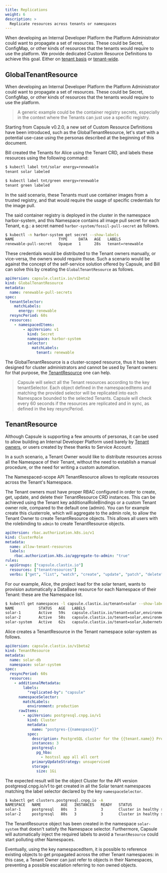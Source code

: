 ```yaml
---
title: Replications
weight: 6
description: >
  Replicate resources across tenants or namespaces
---
```


When developing an Internal Developer Platform the Platform Administrator could want to propagate a set of resources. These could be Secret, ConfigMap, or other kinds of resources that the tenants would require to use the platform. We provide dedicated Custom Resource Definitions to achieve this goal. Either on [tenant basis](#tenantresource) or [tenant-wide](#globaltenantresource).

## GlobalTenantResource

When developing an Internal Developer Platform the Platform Administrator could want to propagate a set of resources. These could be Secret, ConfigMap, or other kinds of resources that the tenants would require to use the platform.

 > A generic example could be the container registry secrets, especially in the context where the Tenants can just use a specific registry.

Starting from Capsule v0.2.0, a new set of Custom Resource Definitions have been introduced, such as the GlobalTenantResource, let's start with a potential use-case using the personas described at the beginning of this document.

Bill created the Tenants for Alice using the Tenant CRD, and labels these resources using the following command:

```bash
$ kubectl label tnt/solar energy=renewable
tenant solar labeled

$ kubectl label tnt/green energy=renewable
tenant green labeled
```

In the said scenario, these Tenants must use container images from a trusted registry, and that would require the usage of specific credentials for the image pull.

The said container registry is deployed in the cluster in the namespace harbor-system, and this Namespace contains all image pull secret for each Tenant, e.g.: a secret named `harbor-system/fossil-pull-secret` as follows.

```bash
$ kubectl -n harbor-system get secret --show-labels
NAME                    TYPE     DATA   AGE   LABELS
renewable-pull-secret   Opaque   1      28s   tenant=renewable
```

These credentials would be distributed to the Tenant owners manually, or vice-versa, the owners would require those. Such a scenario would be against the concept of the self-service solution offered by Capsule, and Bill can solve this by creating the `GlobalTenantResource` as follows.

```yaml
apiVersion: capsule.clastix.io/v1beta2
kind: GlobalTenantResource
metadata:
  name: renewable-pull-secrets
spec:
  tenantSelector:
    matchLabels:
      energy: renewable
  resyncPeriod: 60s
  resources:
    - namespacedItems:
        - apiVersion: v1
          kind: Secret
          namespace: harbor-system
          selector:
            matchLabels:
              tenant: renewable
```

The GlobalTenantResource is a cluster-scoped resource, thus it has been designed for cluster administrators and cannot be used by Tenant owners: for that purpose, the [TenantResource](#tenantresource) one can help.

> Capsule will select all the Tenant resources according to the key tenantSelector. Each object defined in the namespacedItems and matching the provided selector will be replicated into each Namespace bounded to the selected Tenants. Capsule will check every 60 seconds if the resources are replicated and in sync, as defined in the key resyncPeriod.

## TenantResource

Although Capsule is supporting a few amounts of personas, it can be used to allow building an Internal Developer Platform used barely by [Tenant owners](/docs/tenants/permissions#ownership), or users created by these thanks to Service Account.

In a such scenario, a Tenant Owner would like to distribute resources across all the Namespace of their Tenant, without the need to establish a manual procedure, or the need for writing a custom automation.

The Namespaced-scope API TenantResource allows to replicate resources across the Tenant's Namespace.

The Tenant owners must have proper RBAC configured in order to create, get, update, and delete their TenantResource CRD instances. This can be achieved using the Tenant key additionalRoleBindings or a custom Tenant owner role, compared to the default one (admin). You can for example create this clusterrole, which will aggregate to the admin role, to allow the Tenant Owner to create TenantResource objects. This allows all users with the rolebinding to `admin` to create TenantResource objects.

```yaml 
apiVersion: rbac.authorization.k8s.io/v1
kind: ClusterRole
metadata:
  name: allow-tenant-resources
  labels: 
    rbac.authorization.k8s.io/aggregate-to-admin: "true"
rules:
- apiGroups: ["capsule.clastix.io"]
  resources: ["tenantresources"]
  verbs: ["get", "list", "watch", "create", "update", "patch", "delete"]
```

For our example, Alice, the project lead for the solar tenant, wants to provision automatically a DataBase resource for each Namespace of their Tenant: these are the Namespace list.

```bash
$ kubectl get namespaces -l capsule.clastix.io/tenant=solar --show-labels
NAME           STATUS   AGE   LABELS
solar-1        Active   59s   capsule.clastix.io/tenant=solar,environment=production,kubernetes.io/metadata.name=solar-1,name=solar-1
solar-2        Active   58s   capsule.clastix.io/tenant=solar,environment=production,kubernetes.io/metadata.name=solar-2,name=solar-2
solar-system   Active   62s   capsule.clastix.io/tenant=solar,kubernetes.io/metadata.name=solar-system,name=solar-system
```

Alice creates a TenantResource in the Tenant namespace solar-system as follows.

```yaml
apiVersion: capsule.clastix.io/v1beta2
kind: TenantResource
metadata:
  name: solar-db
  namespace: solar-system
spec:
  resyncPeriod: 60s
  resources:
    - additionalMetadata:
        labels:
          "replicated-by": "capsule" 
      namespaceSelector:
        matchLabels:
          environment: production
      rawItems:
        - apiVersion: postgresql.cnpg.io/v1
          kind: Cluster
          metadata:
            name: "postgres-{{namespace}}"
          spec:
            description: PostgreSQL cluster for the {{tenant.name}} Project
            instances: 3
            postgresql:
              pg_hba:
                - hostssl app all all cert
            primaryUpdateStrategy: unsupervised
            storage:
              size: 1Gi
```

The expected result will be the object Cluster for the API version postgresql.cnpg.io/v1 to get created in all the Solar tenant namespaces matching the label selector declared by the key `namespaceSelector`.

```bash
$ kubectl get clusters.postgresql.cnpg.io -A
NAMESPACE   NAME         AGE   INSTANCES   READY   STATUS                     PRIMARY
solar-1     postgresql   80s   3           3       Cluster in healthy state   postgresql-1
solar-2     postgresql   80s   3           3       Cluster in healthy state   postgresql-1
```

The TenantResource object has been created in the namespace `solar-system` that doesn't satisfy the Namespace selector. Furthermore, Capsule will automatically inject the required labels to avoid a `TenantResource` could start polluting other Namespaces.

Eventually, using the key namespacedItem, it is possible to reference existing objects to get propagated across the other Tenant namespaces: in this case, a Tenant Owner can just refer to objects in their Namespaces, preventing a possible escalation referring to non owned objects.
